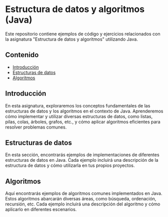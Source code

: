 # Estructura de datos y algoritmos (Java)

Este repositorio contiene ejemplos de código y ejercicios relacionados con la asignatura "Estructura de datos y algoritmos" utilizando Java.

## Contenido

- [Introducción](#introducción)
- [Estructuras de datos](#estructuras-de-datos)
- [Algoritmos](#algoritmos)

## Introducción

En esta asignatura, exploraremos los conceptos fundamentales de las estructuras de datos y los algoritmos en el contexto de Java. Aprenderemos cómo implementar y utilizar diversas estructuras de datos, como listas, pilas, colas, árboles, grafos, etc., y cómo aplicar algoritmos eficientes para resolver problemas comunes.

## Estructuras de datos

En esta sección, encontrarás ejemplos de implementaciones de diferentes estructuras de datos en Java. Cada ejemplo incluirá una descripción de la estructura de datos y cómo utilizarla en tus propios proyectos.

## Algoritmos

Aquí encontrarás ejemplos de algoritmos comunes implementados en Java. Estos algoritmos abarcarán diversas áreas, como búsqueda, ordenación, recursión, etc. Cada ejemplo incluirá una descripción del algoritmo y cómo aplicarlo en diferentes escenarios.
